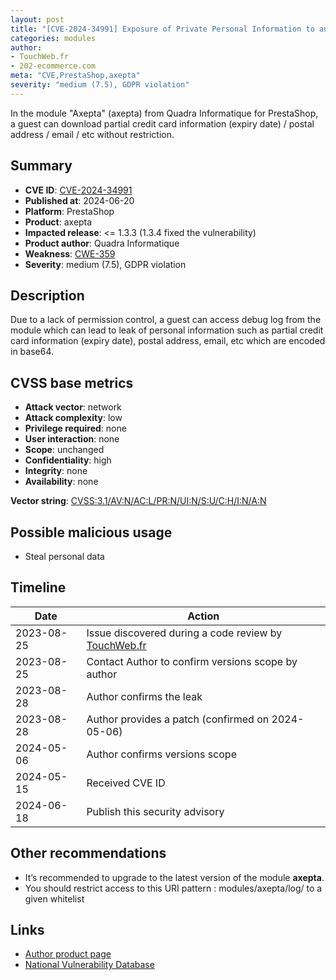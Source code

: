 ```yaml
---
layout: post
title: "[CVE-2024-34991] Exposure of Private Personal Information to an Unauthorized Actor in Quadra Informatique - Axepta module for PrestaShop"
categories: modules
author:
- TouchWeb.fr
- 202-ecommerce.com
meta: "CVE,PrestaShop,axepta"
severity: "medium (7.5), GDPR violation"
---
```


In the module "Axepta" (axepta) from Quadra Informatique for PrestaShop, a guest can download partial credit card information (expiry date) / postal address / email / etc without restriction.

## Summary

* **CVE ID**: [CVE-2024-34991](https://cve.mitre.org/cgi-bin/cvename.cgi?name=CVE-2024-34991)
* **Published at**: 2024-06-20
* **Platform**: PrestaShop
* **Product**: axepta
* **Impacted release**: <= 1.3.3 (1.3.4 fixed the vulnerability)
* **Product author**: Quadra Informatique
* **Weakness**: [CWE-359](https://cwe.mitre.org/data/definitions/359.html)
* **Severity**: medium (7.5), GDPR violation

## Description

Due to a lack of permission control, a guest can access debug log from the module which can lead to leak of personal information such as partial credit card information (expiry date), postal address, email, etc which are encoded in base64.

## CVSS base metrics

* **Attack vector**: network
* **Attack complexity**: low
* **Privilege required**: none
* **User interaction**: none
* **Scope**: unchanged
* **Confidentiality**: high
* **Integrity**: none
* **Availability**: none

**Vector string**: [CVSS:3.1/AV:N/AC:L/PR:N/UI:N/S:U/C:H/I:N/A:N](https://nvd.nist.gov/vuln-metrics/cvss/v3-calculator?vector=AV:N/AC:L/PR:N/UI:N/S:U/C:H/I:N/A:N)

## Possible malicious usage

* Steal personal data

## Timeline

| Date | Action |
|--|--|
| 2023-08-25 | Issue discovered during a code review by [TouchWeb.fr](https://www.touchweb.fr) |
| 2023-08-25 | Contact Author to confirm versions scope by author |
| 2023-08-28 | Author confirms the leak |
| 2023-08-28 | Author provides a patch (confirmed on 2024-05-06) |
| 2024-05-06 | Author confirms versions scope |
| 2024-05-15 | Received CVE ID |
| 2024-06-18 | Publish this security advisory |

## Other recommendations

* It’s recommended to upgrade to the latest version of the module **axepta**.
* You should restrict access to this URI pattern : modules/axepta/log/ to a given whitelist

## Links

* [Author product page](https://shop.quadra-informatique.fr/modules-ecommerce-cms/89-axepta-prestashop.html)
* [National Vulnerability Database](https://nvd.nist.gov/vuln/detail/CVE-2024-34991)
